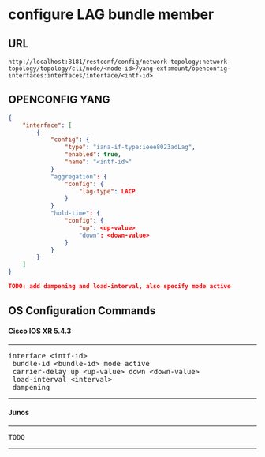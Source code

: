 # configure LAG bundle member

## URL

```
http://localhost:8181/restconf/config/network-topology:network-topology/topology/cli/node/<node-id>/yang-ext:mount/openconfig-interfaces:interfaces/interface/<intf-id>
```

## OPENCONFIG YANG

```json
{
    "interface": [
        {
            "config": {
                "type": "iana-if-type:ieee8023adLag",
                "enabled": true,
                "name": "<intf-id>"
            }
            "aggregation": {
                "config": {
                    "lag-type": LACP
                }
            }
            "hold-time": {
                "config": {
                    "up": <up-value>
                    "down": <down-value>
                }
            }
        }
    ]
}

TODO: add dampening and load-interval, also specify mode active

```

## OS Configuration Commands

#### Cisco IOS XR 5.4.3
---
<pre>
interface &lt;intf-id&gt;
 bundle-id &lt;bundle-id&gt; mode active
 carrier-delay up &lt;up-value&gt; down &lt;down-value&gt;
 load-interval &lt;interval&gt;
 dampening
</pre>
---

#### Junos

---
<pre>
TODO
</pre>
---




